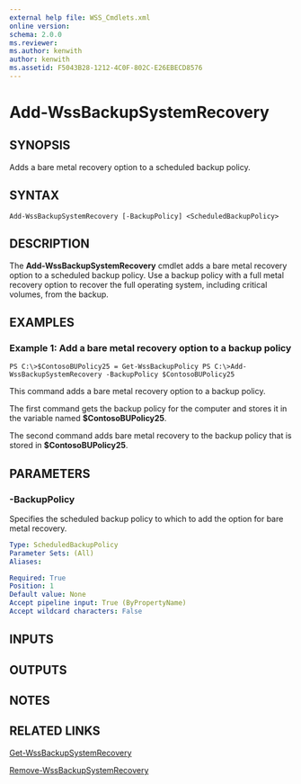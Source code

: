 ```yaml
---
external help file: WSS_Cmdlets.xml
online version: 
schema: 2.0.0
ms.reviewer:
ms.author: kenwith
author: kenwith
ms.assetid: F5043B28-1212-4C0F-802C-E26EBECD8576
---
```


# Add-WssBackupSystemRecovery

## SYNOPSIS
Adds a bare metal recovery option to a scheduled backup policy.

## SYNTAX

```
Add-WssBackupSystemRecovery [-BackupPolicy] <ScheduledBackupPolicy>
```

## DESCRIPTION
The **Add-WssBackupSystemRecovery** cmdlet adds a bare metal recovery option to a scheduled backup policy.
Use a backup policy with a full metal recovery option to recover the full operating system, including critical volumes, from the backup.

## EXAMPLES

### Example 1: Add a bare metal recovery option to a backup policy
```
PS C:\>$ContosoBUPolicy25 = Get-WssBackupPolicy PS C:\>Add-WssBackupSystemRecovery -BackupPolicy $ContosoBUPolicy25
```

This command adds a bare metal recovery option to a backup policy.

The first command gets the backup policy for the computer and stores it in the variable named **$ContosoBUPolicy25**.

The second command adds bare metal recovery to the backup policy that is stored in **$ContosoBUPolicy25**.

## PARAMETERS

### -BackupPolicy
Specifies the scheduled backup policy to which to add the option for bare metal recovery.

```yaml
Type: ScheduledBackupPolicy
Parameter Sets: (All)
Aliases: 

Required: True
Position: 1
Default value: None
Accept pipeline input: True (ByPropertyName)
Accept wildcard characters: False
```

## INPUTS

## OUTPUTS

## NOTES

## RELATED LINKS

[Get-WssBackupSystemRecovery](./Get-WssBackupSystemRecovery.md)

[Remove-WssBackupSystemRecovery](./Remove-WssBackupSystemRecovery.md)

